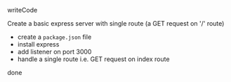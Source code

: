 writeCode

Create a basic express server with single route (a GET request on '/' route)

- create a `package.json` file
- install express
- add listener on port 3000
- handle a single route i.e. GET request on index route

done

